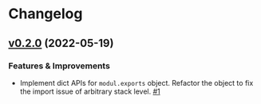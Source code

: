 # Changelog

<!-- insertion marker -->
## [v0.2.0](https://github.com/frostming/modul/releases/tag/0.2.0) (2022-05-19)

### Features & Improvements


- Implement dict APIs for `modul.exports` object. Refactor the object to fix the import issue of arbitrary stack level. [#1](https://github.com/frostming/modul/issues/1)
